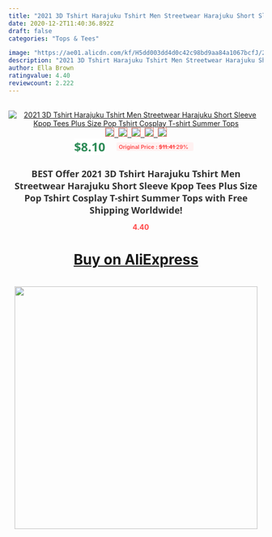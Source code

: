 ```yaml
---
title: "2021 3D Tshirt Harajuku Tshirt Men Streetwear Harajuku Short Sleeve Kpop Tees Plus Size Pop Tshirt Cosplay T-shirt Summer Tops"
date: 2020-12-2T11:40:36.892Z
draft: false
categories: "Tops & Tees"

image: "https://ae01.alicdn.com/kf/H5dd003dd4d0c42c98bd9aa84a1067bcfJ/2021-3D-Tshirt-Harajuku-Tshirt-Men-Streetwear-Harajuku-Short-Sleeve-Kpop-Tees-Plus-Size-Pop-Tshirt.jpg"
description: "2021 3D Tshirt Harajuku Tshirt Men Streetwear Harajuku Short Sleeve Kpop Tees Plus Size Pop Tshirt Cosplay T-shirt Summer Tops"
author: Ella Brown
ratingvalue: 4.40
reviewcount: 2.222
---
```

<br>
<div style="text-align: center;">
<a href="https://s.click.aliexpress.com/e/_AMqrh7" target="_blank" rel="nofollow noopener noreferrer"><img alt="2021 3D Tshirt Harajuku Tshirt Men Streetwear Harajuku Short Sleeve Kpop Tees Plus Size Pop Tshirt Cosplay T-shirt Summer Tops" class="magnifier-image" src="https://ae01.alicdn.com/kf/H5dd003dd4d0c42c98bd9aa84a1067bcfJ/2021-3D-Tshirt-Harajuku-Tshirt-Men-Streetwear-Harajuku-Short-Sleeve-Kpop-Tees-Plus-Size-Pop-Tshirt.jpg_640x640.jpg">
<br>
<img style="border:1px solid salmon" src="https://ae01.alicdn.com/kf/H5dd003dd4d0c42c98bd9aa84a1067bcfJ/2021-3D-Tshirt-Harajuku-Tshirt-Men-Streetwear-Harajuku-Short-Sleeve-Kpop-Tees-Plus-Size-Pop-Tshirt.jpg_120x120.jpg">&nbsp;&nbsp;<img style="border:1px solid salmon" src="https://ae01.alicdn.com/kf/H5589c1a3c0b0442d8a7ef19f2ac893b3f/2021-3D-Tshirt-Harajuku-Tshirt-Men-Streetwear-Harajuku-Short-Sleeve-Kpop-Tees-Plus-Size-Pop-Tshirt.jpg_120x120.jpg">&nbsp;&nbsp;<img style="border:1px solid salmon" src="https://ae01.alicdn.com/kf/H3b617317e2fe407d82b3fe3a372c0ff7e/2021-3D-Tshirt-Harajuku-Tshirt-Men-Streetwear-Harajuku-Short-Sleeve-Kpop-Tees-Plus-Size-Pop-Tshirt.jpg_120x120.jpg">&nbsp;&nbsp;<img style="border:1px solid salmon" src="https://ae01.alicdn.com/kf/H947e6be38433497d9e743b0c93a63f79l/2021-3D-Tshirt-Harajuku-Tshirt-Men-Streetwear-Harajuku-Short-Sleeve-Kpop-Tees-Plus-Size-Pop-Tshirt.jpg_120x120.jpg">&nbsp;&nbsp;<img style="border:1px solid salmon" src="https://ae01.alicdn.com/kf/H42108d7c07e742c18fc736d615a00acdh/2021-3D-Tshirt-Harajuku-Tshirt-Men-Streetwear-Harajuku-Short-Sleeve-Kpop-Tees-Plus-Size-Pop-Tshirt.jpg_120x120.jpg"></a></div><br0>
<div style="text-align: center;"><span style="background-color: white; border: 0px; box-sizing: border-box; color: seagreen; display: inline-block; font-family: &quot;open sans&quot; , &quot;arial&quot; , &quot;helvetica&quot; , sans-serif , &quot;heiti&quot;; font-size: 24px; font-stretch: inherit; font-weight: 700; line-height: inherit; margin: 0px 10px 0px 0px; padding: 0px; vertical-align: middle;">$8.10 </span>
<span style="background: rgb(255 , 241 , 241); border-radius: 3px; border: 0px; box-sizing: border-box; color: #ff4747; display: inline-block; font-family: inherit; font-size: 12px; font-stretch: inherit; font-style: inherit; font-variant: inherit; font-weight: 600; line-height: inherit; margin: 0px; padding: 2px 5px; transform: scale(0.9); vertical-align: middle;">Original Price : <b style="text-decoration: line-through;">$11.41 </b> 29%&nbsp;&nbsp;</span></div>
<h1 style="color: #333333; display: inline-block; font-family: &quot;open sans&quot; , &quot;arial&quot; , &quot;helvetica&quot; , sans-serif , &quot;heiti&quot;; font-size: 18px; font-stretch: inherit; font-weight: 700; text-align: center;">BEST Offer 2021 3D Tshirt Harajuku Tshirt Men Streetwear Harajuku Short Sleeve Kpop Tees Plus Size Pop Tshirt Cosplay T-shirt Summer Tops with Free Shipping Worldwide!</h1>
<div style="color: #ff4747; text-align: center;">
<img src="https://4.bp.blogspot.com/-M0ZcTcb-5uY/XleCXlxnR4I/AAAAAAAAAEc/OrjgMkXV1oMQFaCRZj5HQwOCBcu3w1FegCPcBGAYYCw/s1600/star.png" style="height: 15px;">&nbsp;<b>4.40</b></div>
<div class="button_cont" align="center"><a class="buynow_a" href="https://s.click.aliexpress.com/e/_AMqrh7" target="_blank" rel="nofollow noopener noreferrer"><H1>Buy on AliExpress</H1></a></div><br>
<div class="separator" style="clear: both; text-align: center;">
<img src="https://lh3.googleusercontent.com/-pTy5HemUv9M/XlePHvY0dAI/AAAAAAAAAE4/0nX5iRUoIWY8eMW9Dpxeirr157OZliDIgCLcBGAsYHQ/s1600/badge.gif" width="480">
</div>
